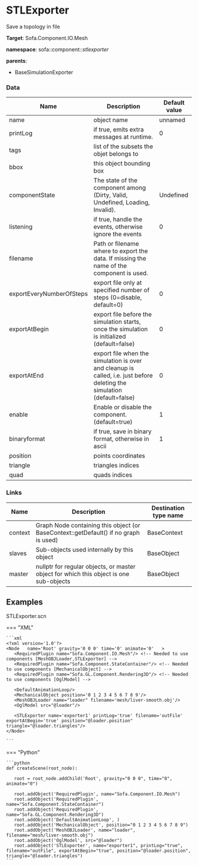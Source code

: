 <!-- generate_doc -->
# STLExporter

Save a topology in file


__Target__: Sofa.Component.IO.Mesh

__namespace__: sofa::component::_stlexporter_

__parents__:

- BaseSimulationExporter

### Data

<table>
    <thead>
        <tr>
            <th>Name</th>
            <th>Description</th>
            <th>Default value</th>
        </tr>
    </thead>
    <tbody>
	<tr>
		<td>name</td>
		<td>
object name
		</td>
		<td>unnamed</td>
	</tr>
	<tr>
		<td>printLog</td>
		<td>
if true, emits extra messages at runtime.
		</td>
		<td>0</td>
	</tr>
	<tr>
		<td>tags</td>
		<td>
list of the subsets the objet belongs to
		</td>
		<td></td>
	</tr>
	<tr>
		<td>bbox</td>
		<td>
this object bounding box
		</td>
		<td></td>
	</tr>
	<tr>
		<td>componentState</td>
		<td>
The state of the component among (Dirty, Valid, Undefined, Loading, Invalid).
		</td>
		<td>Undefined</td>
	</tr>
	<tr>
		<td>listening</td>
		<td>
if true, handle the events, otherwise ignore the events
		</td>
		<td>0</td>
	</tr>
	<tr>
		<td>filename</td>
		<td>
Path or filename where to export the data.  If missing the name of the component is used.
		</td>
		<td></td>
	</tr>
	<tr>
		<td>exportEveryNumberOfSteps</td>
		<td>
export file only at specified number of steps (0=disable, default=0)
		</td>
		<td>0</td>
	</tr>
	<tr>
		<td>exportAtBegin</td>
		<td>
export file before the simulation starts, once the simulation is initialized (default=false)
		</td>
		<td>0</td>
	</tr>
	<tr>
		<td>exportAtEnd</td>
		<td>
export file when the simulation is over and cleanup is called, i.e. just before deleting the simulation (default=false)
		</td>
		<td>0</td>
	</tr>
	<tr>
		<td>enable</td>
		<td>
Enable or disable the component. (default=true)
		</td>
		<td>1</td>
	</tr>
	<tr>
		<td>binaryformat</td>
		<td>
if true, save in binary format, otherwise in ascii
		</td>
		<td>1</td>
	</tr>
	<tr>
		<td>position</td>
		<td>
points coordinates
		</td>
		<td></td>
	</tr>
	<tr>
		<td>triangle</td>
		<td>
triangles indices
		</td>
		<td></td>
	</tr>
	<tr>
		<td>quad</td>
		<td>
quads indices
		</td>
		<td></td>
	</tr>

</tbody>
</table>

### Links


| Name | Description | Destination type name |
| ---- | ----------- | --------------------- |
|context|Graph Node containing this object (or BaseContext::getDefault() if no graph is used)|BaseContext|
|slaves|Sub-objects used internally by this object|BaseObject|
|master|nullptr for regular objects, or master object for which this object is one sub-objects|BaseObject|

## Examples 

STLExporter.scn

=== "XML"

    ```xml
    <?xml version='1.0'?>
    <Node 	name='Root' gravity='0 0 0' time='0' animate='0'   >
       <RequiredPlugin name="Sofa.Component.IO.Mesh"/> <!-- Needed to use components [MeshOBJLoader,STLExporter] -->
       <RequiredPlugin name="Sofa.Component.StateContainer"/> <!-- Needed to use components [MechanicalObject] -->
       <RequiredPlugin name="Sofa.GL.Component.Rendering3D"/> <!-- Needed to use components [OglModel] -->
    
       <DefaultAnimationLoop/>
       <MechanicalObject position='0 1 2 3 4 5 6 7 8 9'/>
       <MeshOBJLoader name="loader" filename='mesh/liver-smooth.obj'/>
       <OglModel src="@loader"/>
    
       <STLExporter name='exporter1' printLog='true' filename='outFile' exportAtBegin='true' position="@loader.position" triangle="@loader.triangles"/>
    </Node>

    ```

=== "Python"

    ```python
    def createScene(root_node):

       root = root_node.addChild('Root', gravity="0 0 0", time="0", animate="0")

       root.addObject('RequiredPlugin', name="Sofa.Component.IO.Mesh")
       root.addObject('RequiredPlugin', name="Sofa.Component.StateContainer")
       root.addObject('RequiredPlugin', name="Sofa.GL.Component.Rendering3D")
       root.addObject('DefaultAnimationLoop', )
       root.addObject('MechanicalObject', position="0 1 2 3 4 5 6 7 8 9")
       root.addObject('MeshOBJLoader', name="loader", filename="mesh/liver-smooth.obj")
       root.addObject('OglModel', src="@loader")
       root.addObject('STLExporter', name="exporter1", printLog="true", filename="outFile", exportAtBegin="true", position="@loader.position", triangle="@loader.triangles")
    ```

